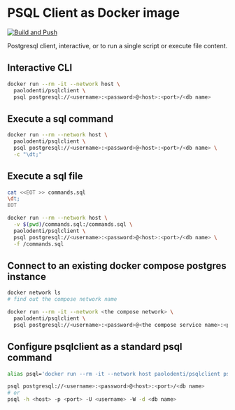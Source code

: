 # PSQL Client as Docker image

[![Build and Push](https://github.com/paolodenti/psqlclient/actions/workflows/build-publish.yaml/badge.svg)](https://github.com/paolodenti/psqlclient/actions/workflows/build-publish.yaml)

Postgresql client, interactive, or to run a single script or execute file content.

## Interactive CLI

```bash
docker run --rm -it --network host \
  paolodenti/psqlclient \
  psql postgresql://<username>:<password>@<host>:<port>/<db name>
```

## Execute a sql command

```bash
docker run --rm --network host \
  paolodenti/psqlclient \
  psql postgresql://<username>:<password>@<host>:<port>/<db name> \
  -c "\dt;"
```

## Execute a sql file

```bash
cat <<EOT >> commands.sql
\dt;
EOT

docker run --rm --network host \
  -v $(pwd)/commands.sql:/commands.sql \
  paolodenti/psqlclient \
  psql postgresql://<username>:<password>@<host>:<port>/<db name> \
  -f /commands.sql
```

## Connect to an existing docker compose postgres instance

```bash
docker network ls
# find out the compose network name

docker run --rm -it --network <the compose network> \
  paolodenti/psqlclient \
  psql postgresql://<username>:<password>@<the compose service name>:<port>/<db name>
```

## Configure psqlclient as a standard psql command

```bash
alias psql='docker run --rm -it --network host paolodenti/psqlclient psql'

psql postgresql://<username>:<password>@<host>:<port>/<db name>
# or
psql -h <host> -p <port> -U <username> -W -d <db name>
```
